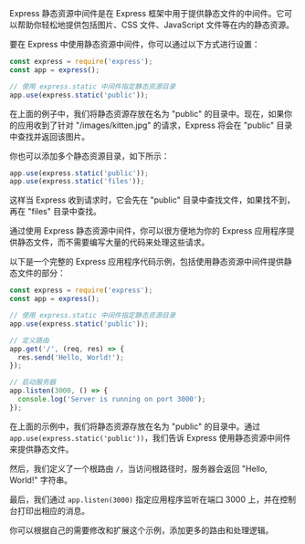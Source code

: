 Express 静态资源中间件是在 Express 框架中用于提供静态文件的中间件。它可以帮助你轻松地提供包括图片、CSS 文件、JavaScript 文件等在内的静态资源。

要在 Express 中使用静态资源中间件，你可以通过以下方式进行设置：

```javascript
const express = require('express');
const app = express();

// 使用 express.static 中间件指定静态资源目录
app.use(express.static('public'));
```

在上面的例子中，我们将静态资源存放在名为 "public" 的目录中。现在，如果你的应用收到了针对 "/images/kitten.jpg" 的请求，Express 将会在 "public" 目录中查找并返回该图片。

你也可以添加多个静态资源目录，如下所示：

```javascript
app.use(express.static('public'));
app.use(express.static('files'));
```

这样当 Express 收到请求时，它会先在 "public" 目录中查找文件，如果找不到，再在 "files" 目录中查找。

通过使用 Express 静态资源中间件，你可以很方便地为你的 Express 应用程序提供静态文件，而不需要编写大量的代码来处理这些请求。

以下是一个完整的 Express 应用程序代码示例，包括使用静态资源中间件提供静态文件的部分：

```javascript
const express = require('express');
const app = express();

// 使用 express.static 中间件指定静态资源目录
app.use(express.static('public'));

// 定义路由
app.get('/', (req, res) => {
  res.send('Hello, World!');
});

// 启动服务器
app.listen(3000, () => {
  console.log('Server is running on port 3000');
});
```

在上面的示例中，我们将静态资源存放在名为 "public" 的目录中。通过 `app.use(express.static('public'))`，我们告诉 Express 使用静态资源中间件来提供静态文件。

然后，我们定义了一个根路由 `/`，当访问根路径时，服务器会返回 "Hello, World!" 字符串。

最后，我们通过 `app.listen(3000)` 指定应用程序监听在端口 3000 上，并在控制台打印出相应的消息。

你可以根据自己的需要修改和扩展这个示例，添加更多的路由和处理逻辑。
